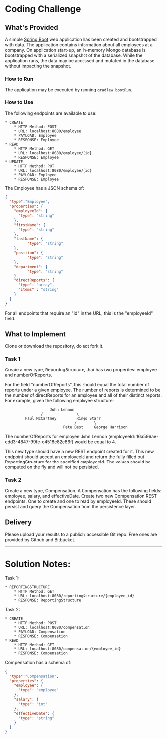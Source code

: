 # Coding Challenge
## What's Provided
A simple [Spring Boot](https://projects.spring.io/spring-boot/) web application has been created and bootstrapped 
with data. The application contains information about all employees at a company. On application start-up, an in-memory 
Mongo database is bootstrapped with a serialized snapshot of the database. While the application runs, the data may be
accessed and mutated in the database without impacting the snapshot.

### How to Run
The application may be executed by running `gradlew bootRun`.

### How to Use
The following endpoints are available to use:
```
* CREATE
    * HTTP Method: POST 
    * URL: localhost:8080/employee
    * PAYLOAD: Employee
    * RESPONSE: Employee
* READ
    * HTTP Method: GET 
    * URL: localhost:8080/employee/{id}
    * RESPONSE: Employee
* UPDATE
    * HTTP Method: PUT 
    * URL: localhost:8080/employee/{id}
    * PAYLOAD: Employee
    * RESPONSE: Employee
```
The Employee has a JSON schema of:
```json
{
  "type":"Employee",
  "properties": {
    "employeeId": {
      "type": "string"
    },
    "firstName": {
      "type": "string"
    },
    "lastName": {
          "type": "string"
    },
    "position": {
          "type": "string"
    },
    "department": {
          "type": "string"
    },
    "directReports": {
      "type": "array",
      "items" : "string"
    }
  }
}
```
For all endpoints that require an "id" in the URL, this is the "employeeId" field.

## What to Implement
Clone or download the repository, do not fork it.

### Task 1
Create a new type, ReportingStructure, that has two properties: employee and numberOfReports.

For the field "numberOfReports", this should equal the total number of reports under a given employee. The number of 
reports is determined to be the number of directReports for an employee and all of their distinct reports. For example, 
given the following employee structure:
```
                    John Lennon
                /               \
         Paul McCartney         Ringo Starr
                               /        \
                          Pete Best     George Harrison
```
The numberOfReports for employee John Lennon (employeeId: 16a596ae-edd3-4847-99fe-c4518e82c86f) would be equal to 4. 

This new type should have a new REST endpoint created for it. This new endpoint should accept an employeeId and return 
the fully filled out ReportingStructure for the specified employeeId. The values should be computed on the fly and will 
not be persisted.

### Task 2
Create a new type, Compensation. A Compensation has the following fields: employee, salary, and effectiveDate. Create 
two new Compensation REST endpoints. One to create and one to read by employeeId. These should persist and query the 
Compensation from the persistence layer.

## Delivery
Please upload your results to a publicly accessible Git repo. Free ones are provided by Github and Bitbucket.

----
# Solution Notes:
Task 1:
```
* REPORTINGSTRUCTURE
    * HTTP Method: GET 
    * URL: localhost:8080/reportingStructure/{employee_id}
    * RESPONSE: ReportingStructure
```
Task 2:
```
* CREATE
    * HTTP Method: POST 
    * URL: localhost:8080/compensation
    * PAYLOAD: Compensation
    * RESPONSE: Compensation
* READ
    * HTTP Method: GET 
    * URL: localhost:8080/compensation/{employee_id}
    * RESPONSE: Compensation
```
Compensation has a schema of:
```json
{
  "type":"Compensation",
  "properties": {
    "employee": {
      "type": "employee"
    },
    "salary": {
      "type": "int"
    },
    "effectiveDate": {
      "type": "string"
    }
  }
}
```
